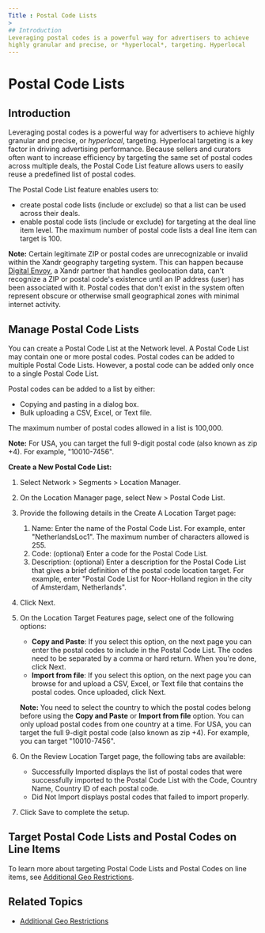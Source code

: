 ```yaml
---
Title : Postal Code Lists
>
## Introduction
Leveraging postal codes is a powerful way for advertisers to achieve
highly granular and precise, or *hyperlocal*, targeting. Hyperlocal
---
```



# Postal Code Lists



>

## Introduction

Leveraging postal codes is a powerful way for advertisers to achieve
highly granular and precise, or *hyperlocal*, targeting. Hyperlocal
targeting is a key factor in driving advertising performance. Because
sellers and curators often want to increase efficiency by targeting the
same set of postal codes across multiple deals, the Postal Code List
feature allows users to easily reuse a predefined list of postal codes.

The Postal Code List feature enables users to:

- create postal code lists (include or exclude) so that a list can be
  used across their deals.
- enable postal code lists (include or exclude) for targeting at the
  deal line item level. The maximum number of postal code lists a deal
  line item can target is 100.



<b>Note:</b> Certain legitimate ZIP or postal
codes are unrecognizable or invalid within the
Xandr geography targeting system. This can
happen because <a href="https://www.digitalelement.com/" class="xref"
target="_blank">Digital Envoy</a>, a Xandr
partner that handles geolocation data, can't recognize a ZIP or postal
code's existence until an IP address (user) has been associated with it.
Postal codes that don't exist in the system often represent obscure or
otherwise small geographical zones with minimal internet activity.







## Manage Postal Code Lists

You can create a Postal Code List at the Network
level. A Postal Code List may contain one or more postal codes. Postal
codes can be added to multiple Postal Code Lists. However, a postal code
can be added only once to a single Postal Code List.

Postal codes can be added to a list by either:

- Copying and pasting in a dialog box.
- Bulk uploading a CSV, Excel, or Text file.

The maximum number of postal codes allowed in a list is 100,000.





<b>Note:</b> For USA, you can target the full
9-digit postal code (also known as zip +4). For example, "10010-7456".





**Create a New Postal Code List:**

1.  Select
    Network
    \>  Segments \>
     Location Manager.
2.  On the Location Manager page,
    select
    New
    \>  Postal Code List.
3.  Provide the following details in the
    Create A Location Target page:
    1.  Name: Enter the name of the
        Postal Code List. For example, enter "NetherlandsLoc1". The
        maximum number of characters allowed is 255.
    2.  Code: (optional) Enter a code
        for the Postal Code List.
    3.  Description: (optional) Enter
        a description for the Postal Code List that gives a brief
        definition of the postal code location target. For example,
        enter "Postal Code List for Noor-Holland region in the city of
        Amsterdam, Netherlands".
4.  Click Next.
5.  On the Location Target
    Features page, select one of the following options:
    - **Copy and Paste**: If you select this option, on the next page
      you can enter the postal codes to include in the Postal Code List.
      The codes need to be separated by a comma or hard return. When
      you're done, click Next.
    - **Import from file**: If you select this option, on the next page
      you can browse for and upload a CSV, Excel, or Text file that
      contains the postal codes. Once uploaded, click
      Next.

    

    <b>Note:</b> You need to select the
    country to which the postal codes belong before using the **Copy and
    Paste** or **Import from file** option. You can only upload postal
    codes from one country at a time. For USA, you can target the full
    9-digit postal code (also known as zip +4). For example, you can
    target "10010-7456".

    
6.  On the Review Location Target
    page, the following tabs are available:
    - Successfully Imported displays
      the list of postal codes that were successfully imported to the
      Postal Code List with the Code,
      Country Name,
      Country ID of each postal code.
    - Did Not Import displays postal
      codes that failed to import properly.
7.  Click Save to complete the setup.





## Target Postal Code Lists and Postal Codes on Line Items

To learn more about targeting Postal Code Lists and Postal Codes on line
items, see <a href="additional-geo-restrictions-ali.md" class="xref"
title="In addition to country, you can also restrict the impressions you target based on other geographic details of the users viewing them.">Additional
Geo Restrictions</a>.





## Related Topics



- <a href="additional-geo-restrictions-ali.md" class="xref"
  title="In addition to country, you can also restrict the impressions you target based on other geographic details of the users viewing them.">Additional
  Geo Restrictions</a>








